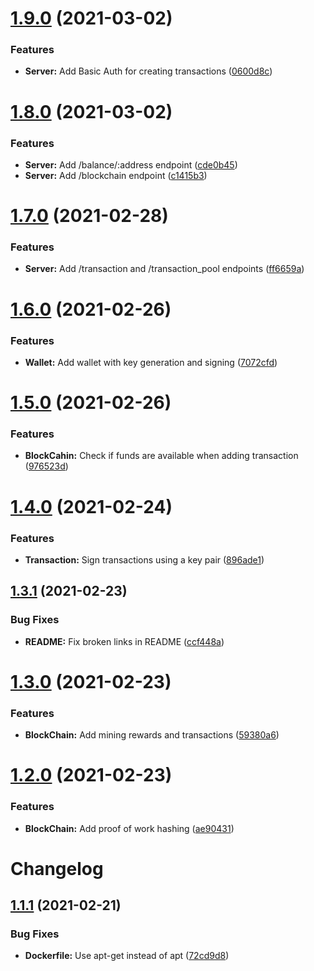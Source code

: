 # [1.9.0](https://github.com/LucianBuzzo/sequin/compare/v1.8.0...v1.9.0) (2021-03-02)


### Features

* **Server:** Add Basic Auth for creating transactions ([0600d8c](https://github.com/LucianBuzzo/sequin/commit/0600d8c6919f03278e3ccee2ac9d549c9d11c860))

# [1.8.0](https://github.com/LucianBuzzo/sequin/compare/v1.7.0...v1.8.0) (2021-03-02)


### Features

* **Server:** Add /balance/:address endpoint ([cde0b45](https://github.com/LucianBuzzo/sequin/commit/cde0b4559b9a6c0edd700b3398b659f16e5166d2))
* **Server:** Add /blockchain endpoint ([c1415b3](https://github.com/LucianBuzzo/sequin/commit/c1415b394999b7f02b8b116a1a5224f5272214f2))

# [1.7.0](https://github.com/LucianBuzzo/sequin/compare/v1.6.0...v1.7.0) (2021-02-28)


### Features

* **Server:** Add /transaction and /transaction_pool endpoints ([ff6659a](https://github.com/LucianBuzzo/sequin/commit/ff6659aab2f9ed5d4cea87e2a2409069bd03b095))

# [1.6.0](https://github.com/LucianBuzzo/sequin/compare/v1.5.0...v1.6.0) (2021-02-26)


### Features

* **Wallet:** Add wallet with key generation and signing ([7072cfd](https://github.com/LucianBuzzo/sequin/commit/7072cfd8be7bb58ac6491aa1d4cb17904e32a929))

# [1.5.0](https://github.com/LucianBuzzo/sequin/compare/v1.4.0...v1.5.0) (2021-02-26)


### Features

* **BlockCahin:** Check if funds are available when adding transaction ([976523d](https://github.com/LucianBuzzo/sequin/commit/976523d1c77399c2ee60deace412dda2101565f7))

# [1.4.0](https://github.com/LucianBuzzo/sequin/compare/v1.3.1...v1.4.0) (2021-02-24)


### Features

* **Transaction:** Sign transactions using a key pair ([896ade1](https://github.com/LucianBuzzo/sequin/commit/896ade12291edd4370516bf18d349223a0c3ccb3))

## [1.3.1](https://github.com/LucianBuzzo/sequin/compare/v1.3.0...v1.3.1) (2021-02-23)


### Bug Fixes

* **README:** Fix broken links in README ([ccf448a](https://github.com/LucianBuzzo/sequin/commit/ccf448a9c2402e4d7c280e8842c67adb5cfb8624))

# [1.3.0](https://github.com/LucianBuzzo/sequin/compare/v1.2.0...v1.3.0) (2021-02-23)


### Features

* **BlockChain:** Add mining rewards and transactions ([59380a6](https://github.com/LucianBuzzo/sequin/commit/59380a6de029be502075c86e9e166b1ef225ab14))

# [1.2.0](https://github.com/LucianBuzzo/sequin/compare/v1.1.1...v1.2.0) (2021-02-23)


### Features

* **BlockChain:** Add proof of work hashing ([ae90431](https://github.com/LucianBuzzo/sequin/commit/ae904319430be4c1573193fd419e16f65e300ca4))

# Changelog

## [1.1.1](https://github.com/LucianBuzzo/sequin/compare/v1.1.0...v1.1.1) (2021-02-21)


### Bug Fixes

* **Dockerfile:** Use apt-get instead of apt ([72cd9d8](https://github.com/LucianBuzzo/sequin/commit/72cd9d860a3b5ce9f5b51f484f0c487cffb4708d))
